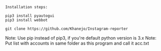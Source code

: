 
```
Installation steps:

pip3 install pyautogui
pip3 install webbot

git clone https://github.com/Khanejo/Instagram-reporter
```

Note: Use pip instead of pip3, if you're default python version is 3.x
Note: Put list with accounts in same folder as this program and call it acc.txt

